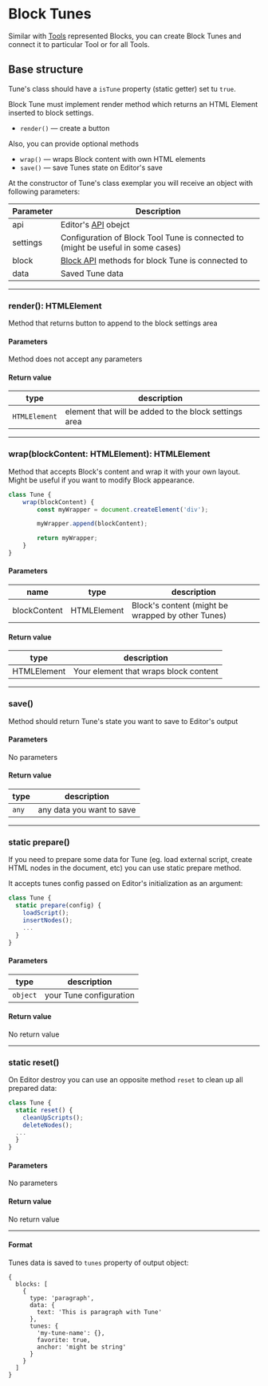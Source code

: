 # Block Tunes

Similar with [Tools](tools.md) represented Blocks, you can create Block Tunes and connect it to particular Tool or for all Tools.

## Base structure

Tune's class should have a `isTune` property (static getter) set tu `true`.

Block Tune must implement render method which returns an HTML Element inserted to block settings.

- `render()` — create a button

Also, you can provide optional methods

- `wrap()` — wraps Block content with own HTML elements
- `save()` — save Tunes state on Editor's save

At the constructor of Tune's class exemplar you will receive an object with following parameters:

| Parameter | Description |
| --------- | ----------- |
| api  | Editor's [API](api.md) obejct |
| settings | Configuration of Block Tool Tune is connected to (might be useful in some cases) |
| block | [Block API](api.md#block-api) methods for block Tune is connected to |
| data | Saved Tune data |

---

### render(): HTMLElement

Method that returns button to append to the block settings area

#### Parameters

Method does not accept any parameters

#### Return value

type | description |
-- | -- |
`HTMLElement` | element that will be added to the block settings area |

---

### wrap(blockContent: HTMLElement): HTMLElement

Method that accepts Block's content and wrap it with your own layout.
Might be useful if you want to modify Block appearance.

```javascript
class Tune {
    wrap(blockContent) {
        const myWrapper = document.createElement('div');

        myWrapper.append(blockContent);

        return myWrapper;
    }
}
```

#### Parameters

name | type | description |
-- |-- | -- |
blockContent | HTMLElement | Block's content (might be wrapped by other Tunes) |

#### Return value

| type | description |
| -- | -- |
| HTMLElement | Your element that wraps block content |

---

### save()

Method should return Tune's state you want to save to Editor's output

#### Parameters

No parameters

#### Return value

type | description |
-- | -- |
`any` | any data you want to save |

---

### static prepare()

If you need to prepare some data for Tune (eg. load external script, create HTML nodes in the document, etc) you can use static prepare method.

It accepts tunes config passed on Editor's initialization as an argument:


```javascript
class Tune {
  static prepare(config) {
    loadScript();
    insertNodes();
    ...
  }
}
```

#### Parameters

type | description |
-- | -- |
`object` | your Tune configuration |


#### Return value

No return value

---

### static reset()

On Editor destroy you can use an opposite method `reset` to clean up all prepared data:

```javascript
class Tune {
  static reset() {
    cleanUpScripts();
    deleteNodes();
  ...
  }
}
```

#### Parameters

No parameters

#### Return value

No return value

---

#### Format

Tunes data is saved to `tunes` property of output object:

```
{
  blocks: [
    {
      type: 'paragraph',
      data: {
        text: 'This is paragraph with Tune'
      },
      tunes: {
        'my-tune-name': {},
        favorite: true,
        anchor: 'might be string'
      }
    }
  ]
}
```
